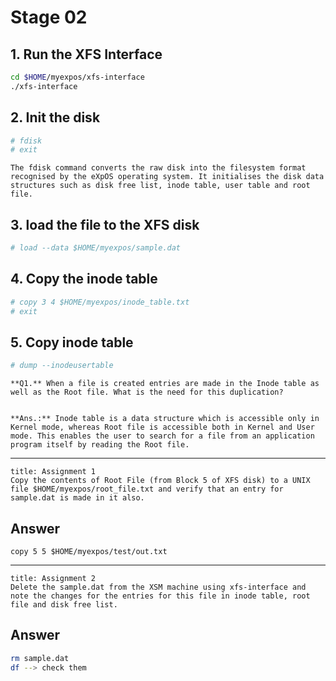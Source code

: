 # Stage 02

## 1. Run the XFS Interface
```bash
cd $HOME/myexpos/xfs-interface
./xfs-interface
```

## 2. Init the disk
```bash
# fdisk
# exit
```

```ad-note
The fdisk command converts the raw disk into the filesystem format recognised by the eXpOS operating system. It initialises the disk data structures such as disk free list, inode table, user table and root file.
```

## 3. load the file to the XFS disk
```bash
# load --data $HOME/myexpos/sample.dat
```

## 4. Copy the inode table
```bash
# copy 3 4 $HOME/myexpos/inode_table.txt
# exit
```

## 5. Copy inode table
```bash
# dump --inodeusertable
```

```ad-question
**Q1.** When a file is created entries are made in the Inode table as well as the Root file. What is the need for this duplication?


**Ans.:** Inode table is a data structure which is accessible only in Kernel mode, whereas Root file is accessible both in Kernel and User mode. This enables the user to search for a file from an application program itself by reading the Root file.
```

---

```ad-question
title: Assignment 1
Copy the contents of Root File (from Block 5 of XFS disk) to a UNIX file $HOME/myexpos/root_file.txt and verify that an entry for sample.dat is made in it also.
```

## Answer
```
copy 5 5 $HOME/myexpos/test/out.txt
```

---

```ad-question
title: Assignment 2
Delete the sample.dat from the XSM machine using xfs-interface and note the changes for the entries for this file in inode table, root file and disk free list.
```

## Answer
```bash
rm sample.dat
df --> check them
```





























